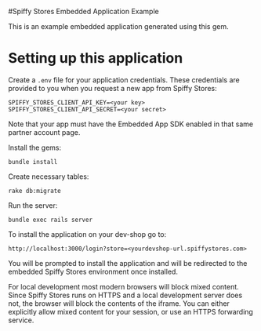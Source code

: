 #Spiffy Stores Embedded Application Example


This is an example embedded application generated using this gem.

# Setting up this application

Create a `.env` file for your application credentials. These credentials are provided to you when you request a new app from Spiffy Stores:

```
SPIFFY_STORES_CLIENT_API_KEY=<your key>
SPIFFY_STORES_CLIENT_API_SECRET=<your secret>
```

Note that your app must have the Embedded App SDK enabled in that same partner account page.

Install the gems:

    bundle install

Create necessary tables:

    rake db:migrate

Run the server:

    bundle exec rails server

To install the application on your dev-shop go to:

    http://localhost:3000/login?store=<yourdevshop-url.spiffystores.com>

You will be prompted to install the application and will be redirected to the embedded Spiffy Stores environment once installed.

For local development most modern browsers will block mixed content. Since Spiffy Stores runs on HTTPS and a local development server does not, the browser will block the contents of the iframe. You can either explicitly allow mixed content for your session, or use an HTTPS forwarding service.
